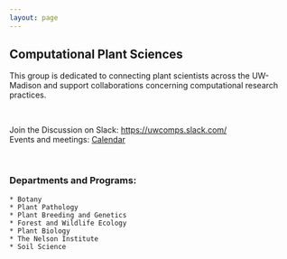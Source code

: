 ```yaml
---
layout: page
---
```


## Computational Plant Sciences  
This group is dedicated to connecting plant scientists across the UW-Madison and support collaborations concerning computational research practices.  

<br>

Join the Discussion on Slack: <https://uwcomps.slack.com/>    
Events and meetings: [Calendar](https://uw-madison-comps.github.io/calendar)  

<br>

### __Departments and Programs:__  
    * Botany  
    * Plant Pathology  
    * Plant Breeding and Genetics  
    * Forest and Wildlife Ecology  
    * Plant Biology  
    * The Nelson Institute  
    * Soil Science  
